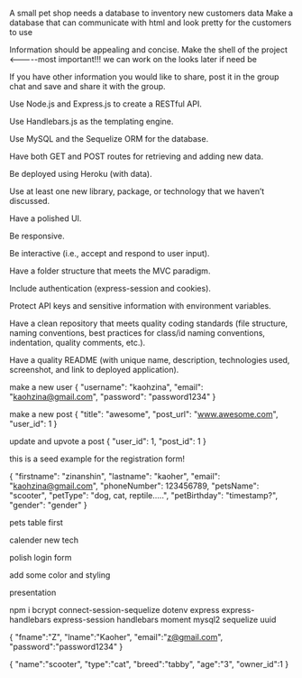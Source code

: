 
A small pet shop needs a database to inventory new customers data
Make a database that can communicate with html and look pretty for the customers to use

Information should be appealing and concise. 
Make the shell of the project <-----most important!!! we can work on the looks later if need be

If you have other information you would like to share, post it in the group chat and save and share it with the group. 


Use Node.js and Express.js to create a RESTful API.

Use Handlebars.js as the templating engine.

Use MySQL and the Sequelize ORM for the database.

Have both GET and POST routes for retrieving and adding new data.

Be deployed using Heroku (with data).

Use at least one new library, package, or technology that we haven’t discussed.

Have a polished UI.

Be responsive.

Be interactive (i.e., accept and respond to user input).

Have a folder structure that meets the MVC paradigm.

Include authentication (express-session and cookies).

Protect API keys and sensitive information with environment variables.

Have a clean repository that meets quality coding standards (file structure, naming conventions, best practices for class/id naming conventions, indentation, quality comments, etc.).

Have a quality README (with unique name, description, technologies used, screenshot, and link to deployed application).


make a new user
{
  "username": "kaohzina",
	"email": "kaohzina@gmail.com",
	"password": "password1234"
}

make a new post
{
"title": "awesome",
"post_url": "www.awesome.com",
"user_id": 1
}

update and upvote a post
{
"user_id": 1,
"post_id": 1
}

this is a seed example for the registration form!

{
	"firstname": "zinanshin",
	"lastname": "kaoher",
	"email": "kaohzina@gmail.com",
	"phoneNumber": 123456789,
	"petsName": "scooter",
	"petType": "dog, cat, reptile.....",
	"petBirthday": "timestamp?",
	"gender": "gender"
}

pets table first

calender new tech

polish login form 

add some color and styling

presentation

npm i bcrypt connect-session-sequelize dotenv express express-handlebars express-session handlebars moment mysql2 sequelize uuid

{
	"fname":"Z",
	"lname":"Kaoher",
	"email":"z@gmail.com",
	"password":"password1234"
}

{
	"name":"scooter",
	"type":"cat",
	"breed":"tabby",
	"age":"3",
	"owner_id":1
}